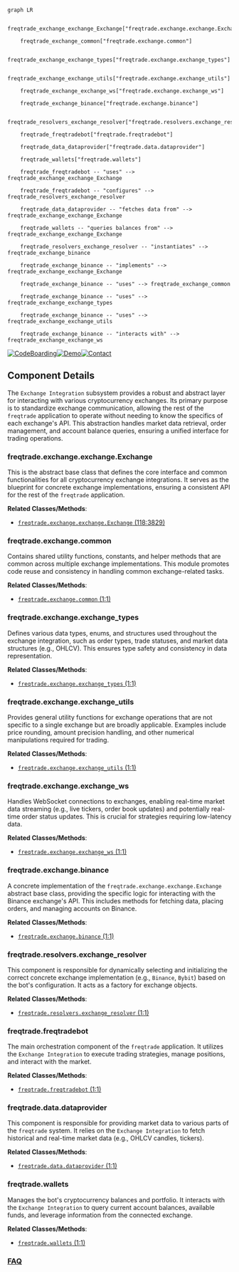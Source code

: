 ```mermaid

graph LR

    freqtrade_exchange_exchange_Exchange["freqtrade.exchange.exchange.Exchange"]

    freqtrade_exchange_common["freqtrade.exchange.common"]

    freqtrade_exchange_exchange_types["freqtrade.exchange.exchange_types"]

    freqtrade_exchange_exchange_utils["freqtrade.exchange.exchange_utils"]

    freqtrade_exchange_exchange_ws["freqtrade.exchange.exchange_ws"]

    freqtrade_exchange_binance["freqtrade.exchange.binance"]

    freqtrade_resolvers_exchange_resolver["freqtrade.resolvers.exchange_resolver"]

    freqtrade_freqtradebot["freqtrade.freqtradebot"]

    freqtrade_data_dataprovider["freqtrade.data.dataprovider"]

    freqtrade_wallets["freqtrade.wallets"]

    freqtrade_freqtradebot -- "uses" --> freqtrade_exchange_exchange_Exchange

    freqtrade_freqtradebot -- "configures" --> freqtrade_resolvers_exchange_resolver

    freqtrade_data_dataprovider -- "fetches data from" --> freqtrade_exchange_exchange_Exchange

    freqtrade_wallets -- "queries balances from" --> freqtrade_exchange_exchange_Exchange

    freqtrade_resolvers_exchange_resolver -- "instantiates" --> freqtrade_exchange_binance

    freqtrade_exchange_binance -- "implements" --> freqtrade_exchange_exchange_Exchange

    freqtrade_exchange_binance -- "uses" --> freqtrade_exchange_common

    freqtrade_exchange_binance -- "uses" --> freqtrade_exchange_exchange_types

    freqtrade_exchange_binance -- "uses" --> freqtrade_exchange_exchange_utils

    freqtrade_exchange_binance -- "interacts with" --> freqtrade_exchange_exchange_ws

```

[![CodeBoarding](https://img.shields.io/badge/Generated%20by-CodeBoarding-9cf?style=flat-square)](https://github.com/CodeBoarding/GeneratedOnBoardings)[![Demo](https://img.shields.io/badge/Try%20our-Demo-blue?style=flat-square)](https://www.codeboarding.org/demo)[![Contact](https://img.shields.io/badge/Contact%20us%20-%20contact@codeboarding.org-lightgrey?style=flat-square)](mailto:contact@codeboarding.org)



## Component Details



The `Exchange Integration` subsystem provides a robust and abstract layer for interacting with various cryptocurrency exchanges. Its primary purpose is to standardize exchange communication, allowing the rest of the `freqtrade` application to operate without needing to know the specifics of each exchange's API. This abstraction handles market data retrieval, order management, and account balance queries, ensuring a unified interface for trading operations.



### freqtrade.exchange.exchange.Exchange

This is the abstract base class that defines the core interface and common functionalities for all cryptocurrency exchange integrations. It serves as the blueprint for concrete exchange implementations, ensuring a consistent API for the rest of the `freqtrade` application.





**Related Classes/Methods**:



- <a href="https://github.com/freqtrade/freqtrade/blob/master/freqtrade/exchange/exchange.py#L118-L3829" target="_blank" rel="noopener noreferrer">`freqtrade.exchange.exchange.Exchange` (118:3829)</a>





### freqtrade.exchange.common

Contains shared utility functions, constants, and helper methods that are common across multiple exchange implementations. This module promotes code reuse and consistency in handling common exchange-related tasks.





**Related Classes/Methods**:



- <a href="https://github.com/freqtrade/freqtrade/blob/master/freqtrade/exchange/common.py#L1-L1" target="_blank" rel="noopener noreferrer">`freqtrade.exchange.common` (1:1)</a>





### freqtrade.exchange.exchange_types

Defines various data types, enums, and structures used throughout the exchange integration, such as order types, trade statuses, and market data structures (e.g., OHLCV). This ensures type safety and consistency in data representation.





**Related Classes/Methods**:



- <a href="https://github.com/freqtrade/freqtrade/blob/master/freqtrade/exchange/exchange_types.py#L1-L1" target="_blank" rel="noopener noreferrer">`freqtrade.exchange.exchange_types` (1:1)</a>





### freqtrade.exchange.exchange_utils

Provides general utility functions for exchange operations that are not specific to a single exchange but are broadly applicable. Examples include price rounding, amount precision handling, and other numerical manipulations required for trading.





**Related Classes/Methods**:



- <a href="https://github.com/freqtrade/freqtrade/blob/master/freqtrade/exchange/exchange_utils.py#L1-L1" target="_blank" rel="noopener noreferrer">`freqtrade.exchange.exchange_utils` (1:1)</a>





### freqtrade.exchange.exchange_ws

Handles WebSocket connections to exchanges, enabling real-time market data streaming (e.g., live tickers, order book updates) and potentially real-time order status updates. This is crucial for strategies requiring low-latency data.





**Related Classes/Methods**:



- <a href="https://github.com/freqtrade/freqtrade/blob/master/freqtrade/exchange/exchange_ws.py#L1-L1" target="_blank" rel="noopener noreferrer">`freqtrade.exchange.exchange_ws` (1:1)</a>





### freqtrade.exchange.binance

A concrete implementation of the `freqtrade.exchange.exchange.Exchange` abstract base class, providing the specific logic for interacting with the Binance exchange's API. This includes methods for fetching data, placing orders, and managing accounts on Binance.





**Related Classes/Methods**:



- <a href="https://github.com/freqtrade/freqtrade/blob/master/freqtrade/exchange/binance.py#L1-L1" target="_blank" rel="noopener noreferrer">`freqtrade.exchange.binance` (1:1)</a>





### freqtrade.resolvers.exchange_resolver

This component is responsible for dynamically selecting and initializing the correct concrete exchange implementation (e.g., `Binance`, `Bybit`) based on the bot's configuration. It acts as a factory for exchange objects.





**Related Classes/Methods**:



- <a href="https://github.com/freqtrade/freqtrade/blob/master/freqtrade/resolvers/exchange_resolver.py#L1-L1" target="_blank" rel="noopener noreferrer">`freqtrade.resolvers.exchange_resolver` (1:1)</a>





### freqtrade.freqtradebot

The main orchestration component of the `freqtrade` application. It utilizes the `Exchange Integration` to execute trading strategies, manage positions, and interact with the market.





**Related Classes/Methods**:



- <a href="https://github.com/freqtrade/freqtrade/blob/master/freqtrade/freqtradebot.py#L1-L1" target="_blank" rel="noopener noreferrer">`freqtrade.freqtradebot` (1:1)</a>





### freqtrade.data.dataprovider

This component is responsible for providing market data to various parts of the `freqtrade` system. It relies on the `Exchange Integration` to fetch historical and real-time market data (e.g., OHLCV candles, tickers).





**Related Classes/Methods**:



- <a href="https://github.com/freqtrade/freqtrade/blob/master/freqtrade/data/dataprovider.py#L1-L1" target="_blank" rel="noopener noreferrer">`freqtrade.data.dataprovider` (1:1)</a>





### freqtrade.wallets

Manages the bot's cryptocurrency balances and portfolio. It interacts with the `Exchange Integration` to query current account balances, available funds, and leverage information from the connected exchange.





**Related Classes/Methods**:



- <a href="https://github.com/freqtrade/freqtrade/blob/master/freqtrade/wallets.py#L1-L1" target="_blank" rel="noopener noreferrer">`freqtrade.wallets` (1:1)</a>









### [FAQ](https://github.com/CodeBoarding/GeneratedOnBoardings/tree/main?tab=readme-ov-file#faq)